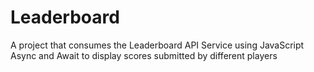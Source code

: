 # Leaderboard
A project that consumes the Leaderboard API Service using JavaScript Async and Await to display scores submitted by different players
